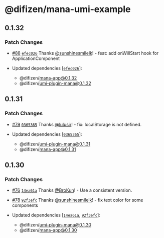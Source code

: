 # @difizen/mana-umi-example

## 0.1.32

### Patch Changes

- [#88](https://github.com/difizen/mana/pull/88) [`efec026`](https://github.com/difizen/mana/commit/efec02698841de45108da24897040b528d2c3ec2) Thanks [@sunshinesmilelk](https://github.com/sunshinesmilelk)! - feat: add onWillStart hook for ApplicationComponent

- Updated dependencies [[`efec026`](https://github.com/difizen/mana/commit/efec02698841de45108da24897040b528d2c3ec2)]:
  - @difizen/mana-app@0.1.32
  - @difizen/umi-plugin-mana@0.1.32

## 0.1.31

### Patch Changes

- [#79](https://github.com/difizen/mana/pull/79) [`0365365`](https://github.com/difizen/mana/commit/03653659a7400430493903e33f44dc2f048576df) Thanks [@lulusir](https://github.com/lulusir)! - fix: localStorage is not defined.

- Updated dependencies [[`0365365`](https://github.com/difizen/mana/commit/03653659a7400430493903e33f44dc2f048576df)]:
  - @difizen/umi-plugin-mana@0.1.31
  - @difizen/mana-app@0.1.31

## 0.1.30

### Patch Changes

- [#76](https://github.com/difizen/mana/pull/76) [`14ea61a`](https://github.com/difizen/mana/commit/14ea61ac7ecc717b3091687b9ea4ac0aaf1e6ecf) Thanks [@BroKun](https://github.com/BroKun)! - Use a consistent version.

- [#78](https://github.com/difizen/mana/pull/78) [`92f3efc`](https://github.com/difizen/mana/commit/92f3efcc9852ff7230d9e029e25fdacd9d529d55) Thanks [@sunshinesmilelk](https://github.com/sunshinesmilelk)! - fix text color for some components

- Updated dependencies [[`14ea61a`](https://github.com/difizen/mana/commit/14ea61ac7ecc717b3091687b9ea4ac0aaf1e6ecf), [`92f3efc`](https://github.com/difizen/mana/commit/92f3efcc9852ff7230d9e029e25fdacd9d529d55)]:
  - @difizen/umi-plugin-mana@0.1.30
  - @difizen/mana-app@0.1.30
